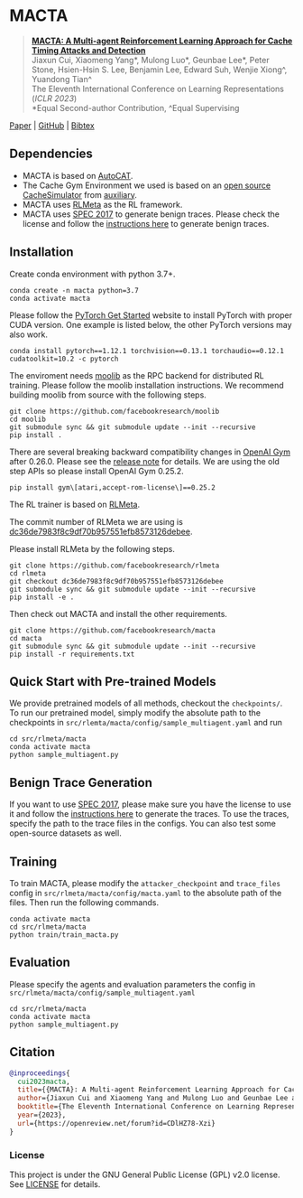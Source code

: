 # MACTA

> [**MACTA: A Multi-agent Reinforcement Learning Approach for Cache Timing Attacks and Detection**](https://openreview.net/forum?id=CDlHZ78-Xzi)\
> Jiaxun Cui, Xiaomeng Yang*, Mulong Luo*, Geunbae Lee*, Peter Stone, Hsien-Hsin S. Lee, Benjamin Lee, Edward Suh, Wenjie Xiong^, Yuandong Tian^\
> The Eleventh International Conference on Learning Representations (_ICLR 2023_)\
> \*Equal Second-author Contribution, ^Equal Supervising

[Paper](https://openreview.net/pdf?id=CDlHZ78-Xzi) | [GitHub](https://github.com/facebookresearch/macta) | [Bibtex](#citation)

## Dependencies

* MACTA is based on [AutoCAT](https://github.com/facebookresearch/AutoCAT).
* The Cache Gym Environment we used is based on an [open source CacheSimulator](https://github.com/auxiliary/CacheSimulator) from [auxiliary](https://github.com/auxiliary).
* MACTA uses [RLMeta](https://github.com/facebookresearch/rlmeta) as the RL framework.
* MACTA uses [SPEC 2017](https://www.spec.org/cpu2017/) to generate benign traces. Please check the license and follow the [instructions here](https://code.vt.edu/bearhw-public/rl-mem-trace) to generate benign traces.

## Installation

Create conda environment with python 3.7+.

```
conda create -n macta python=3.7
conda activate macta
```

Please follow the [PyTorch Get Started](https://pytorch.org/get-started/locally/) website to install PyTorch with proper CUDA version. One example is listed below, the other PyTorch versions may also work.

```
conda install pytorch==1.12.1 torchvision==0.13.1 torchaudio==0.12.1 cudatoolkit=10.2 -c pytorch
```

The enviroment needs [moolib](https://github.com/facebookresearch/moolib) as the RPC backend for distributed RL training. Please follow the moolib installation instructions.
We recommend building moolib from source with the following steps.

```
git clone https://github.com/facebookresearch/moolib
cd moolib
git submodule sync && git submodule update --init --recursive
pip install .
```

There are several breaking backward compatibility changes in [OpenAI Gym](https://github.com/openai/gym) after 0.26.0. Please see the [release note](https://github.com/openai/gym/releases/tag/0.26.0) for details. We are using the old step APIs so please install OpenAI Gym 0.25.2.

```
pip install gym\[atari,accept-rom-license\]==0.25.2
```

The RL trainer is based on [RLMeta](https://github.com/facebookresearch/rlmeta).

The commit number of RLMeta we are using is [dc36de7983f8c9df70b957551efb8573126debee](https://github.com/facebookresearch/rlmeta/commit/dc36de7983f8c9df70b957551efb8573126debee).

Please install RLMeta by the following steps.

```
git clone https://github.com/facebookresearch/rlmeta
cd rlmeta
git checkout dc36de7983f8c9df70b957551efb8573126debee
git submodule sync && git submodule update --init --recursive
pip install -e .
```

Then check out MACTA and install the other requirements.

```
git clone https://github.com/facebookresearch/macta
cd macta
git submodule sync && git submodule update --init --recursive
pip install -r requirements.txt

```

## Quick Start with Pre-trained Models
We provide pretrained models of all methods, checkout the `checkpoints/`.
To run our pretrained model, simply modify the absolute path to the checkpoints in `src/rlemta/macta/config/sample_multiagent.yaml` and run
```
cd src/rlmeta/macta
conda activate macta
python sample_multiagent.py
```

## Benign Trace Generation
If you want to use [SPEC 2017](https://www.spec.org/cpu2017/), please make sure you have the license to use it and follow the [instructions here](https://code.vt.edu/bearhw-public/rl-mem-trace) to generate the traces. To use the traces, specify the path to the trace files in the configs. You can also test some open-source datasets as well.

## Training
To train MACTA, please modify the `attacker_checkpoint` and `trace_files` config in `src/rlmeta/macta/config/macta.yaml` to the absolute path of the files. Then run the following commands.
```
conda activate macta
cd src/rlmeta/macta
python train/train_macta.py
```

## Evaluation
Please specify the agents and evaluation parameters the config in `src/rlmeta/macta/config/sample_multiagent.yaml`
```
cd src/rlmeta/macta
conda activate macta
python sample_multiagent.py
```

## Citation
```bibtex
@inproceedings{
  cui2023macta,
  title={{MACTA}: A Multi-agent Reinforcement Learning Approach for Cache Timing Attacks and Detection},
  author={Jiaxun Cui and Xiaomeng Yang and Mulong Luo and Geunbae Lee and Peter Stone and Hsien-Hsin S. Lee and Benjamin Lee and G. Edward Suh and Wenjie Xiong and Yuandong Tian},
  booktitle={The Eleventh International Conference on Learning Representations },
  year={2023},
  url={https://openreview.net/forum?id=CDlHZ78-Xzi}
}
```

### License

This project is under the GNU General Public License (GPL) v2.0 license. See [LICENSE](LICENSE) for details.
